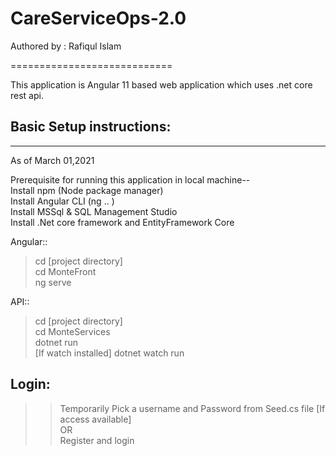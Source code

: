# CareServiceOps-2.0


Authored by : Rafiqul Islam

============================

This application is Angular 11 based web application which uses .net core rest api. 


## Basic Setup instructions:
   -------------------------
   As of March 01,2021 

Prerequisite for running this application in local machine-- </br>
Install npm (Node package manager) </br>
Install Angular CLI (ng .. ) </br>
Install MSSql & SQL Management Studio </br>
Install .Net core framework and EntityFramework Core </br>

Angular::

> cd [project directory] </br>
> cd MonteFront </br>
> ng serve </br>

API::

> cd [project directory] </br>
> cd MonteServices </br>
> dotnet run </br>
 [If watch installed]
>dotnet watch run



Login:
-------------------------------

>> Temporarily Pick a username and Password from Seed.cs file [If access available] </br>
OR </br>
>> Register and login


